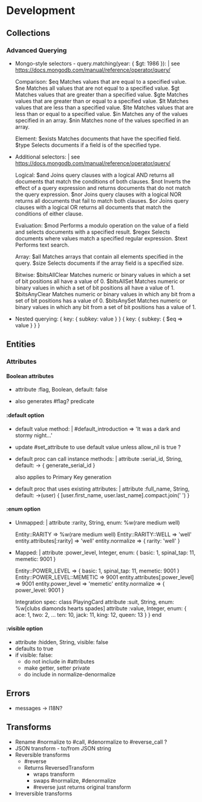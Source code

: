 # Development

## Collections

### Advanced Querying

- Mongo-style selectors - query.matching(year: { $gt: 1986 }): |
  see https://docs.mongodb.com/manual/reference/operator/query/

  Comparison:
    $eq   Matches values that are equal to a specified value.
    $ne   Matches all values that are not equal to a specified value.
    $gt   Matches values that are greater than a specified value.
    $gte  Matches values that are greater than or equal to a specified value.
    $lt   Matches values that are less than a specified value.
    $lte  Matches values that are less than or equal to a specified value.
    $in   Matches any of the values specified in an array.
    $nin  Matches none of the values specified in an array.

  Element:
    $exists   Matches documents that have the specified field.
    $type   Selects documents if a field is of the specified type.

- Additional selectors: |
  see https://docs.mongodb.com/manual/reference/operator/query/

  Logical:
    $and  Joins query clauses with a logical AND returns all documents that match the conditions of both clauses.
    $not  Inverts the effect of a query expression and returns documents that do not match the query expression.
    $nor  Joins query clauses with a logical NOR returns all documents that fail to match both clauses.
    $or   Joins query clauses with a logical OR returns all documents that match the conditions of either clause.

  Evaluation:
    $mod  Performs a modulo operation on the value of a field and selects documents with a specified result.
    $regex  Selects documents where values match a specified regular expression.
    $text   Performs text search.

  Array:
    $all  Matches arrays that contain all elements specified in the query.
    $size   Selects documents if the array field is a specified size.

  Bitwise:
    $bitsAllClear   Matches numeric or binary values in which a set of bit positions all have a value of 0.
    $bitsAllSet   Matches numeric or binary values in which a set of bit positions all have a value of 1.
    $bitsAnyClear   Matches numeric or binary values in which any bit from a set of bit positions has a value of 0.
    $bitsAnySet   Matches numeric or binary values in which any bit from a set of bit positions has a value of 1.

- Nested querying:
  { key: { subkey: value } }
  { key: { subkey: { $eq => value } } }

## Entities

### Attributes

#### Boolean attributes

- attribute :flag, Boolean, default: false

- also generates #flag? predicate

#### :default option

- default value method: |
  #default_introduction => 'It was a dark and stormy night...'

- update #set_attribute to use default value unless allow_nil is true ?

- default proc can call instance methods: |
    attribute :serial_id, String, default: -> { generate_serial_id }

    also applies to Primary Key generation
- default proc that uses existing attributes: |
    attribute :full_name, String, default:
      ->(user) { [user.first_name, user.last_name].compact.join(' ') }

#### :enum option

- Unmapped: |
    attribute :rarity, String, enum: %w(rare medium well)

    Entity::RARITY => %w(rare medium well)
    Entity::RARITY::WELL => 'well'
    entity.attributes[:rarity] => 'well'
    entity.normalize => { rarity: 'well' }

- Mapped: |
    attribute :power_level, Integer,
      enum: { basic: 1, spinal_tap: 11, memetic: 9001 }

    Entity::POWER_LEVEL => { basic: 1, spinal_tap: 11, memetic: 9001 }
    Entity::POWER_LEVEL::MEMETIC => 9001
    entity.attributes[:power_level] => 9001
    entity.power_level => 'memetic'
    entity.normalize => { power_level: 9001 }

    Integration spec:
      class PlayingCard
        attribute :suit,
          String,
          enum: %w[clubs diamonds hearts spades]
        attribute :value,
          Integer,
          enum: {
            ace:   1,
            two:   2,
            ...
            ten:   10,
            jack:  11,
            king:  12,
            queen: 13
          }
      }
      end

#### :visible option

- attribute :hidden, String, visible: false
- defaults to true
- if visible: false:
    - do not include in #attributes
    - make getter, setter private
    - do include in normalize-denormalize

## Errors

- messages -> I18N?

## Transforms

- Rename #normalize to #call, #denormalize to #reverse_call ?
- JSON transform - to/from JSON string
- Reversible transforms
  - #reverse
  - Returns ReversedTransform
    - wraps transform
    - swaps #normalize, #denormalize
    - #reverse just returns original transform
- Irreversible transforms
